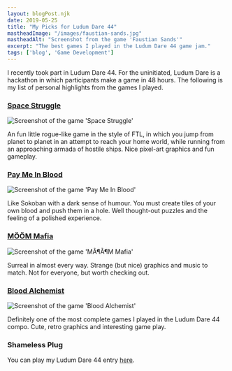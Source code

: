 ```yaml
---
layout: blogPost.njk
date: 2019-05-25
title: "My Picks for Ludum Dare 44"
mastheadImage: "/images/faustian-sands.jpg"
mastheadAlt: "Screenshot from the game 'Faustian Sands'"
excerpt: "The best games I played in the Ludum Dare 44 game jam."
tags: ['blog', 'Game Development']
---
```


I recently took part in Ludum Dare 44. For the uninitiated, Ludum Dare is a hackathon in which participants make a game in 48 hours. The following is my list of personal highlights from the games I played.

### [Space Struggle](https://ldjam.com/events/ludum-dare/44/space-struggle)

![Screenshot of the game 'Space Struggle'](//static.jam.vg/raw/2dd/z/211ce.png)

An fun little rogue-like game in the style of FTL, in which you jump from planet to planet in an attempt to reach your home world, while running from an approaching armada of hostile ships. Nice pixel-art graphics and fun gameplay.

### [Pay Me In Blood](https://ldjam.com/events/ludum-dare/44/pay-me-in-blood)

![Screenshot of the game 'Pay Me In Blood'](https://static.jam.vg/raw/194/32/z/212c6.gif)

Like Sokoban with a dark sense of humour. You must create tiles of your own blood and push them in a hole. Well thought-out puzzles and the feeling of a polished experience.

### [MÖÖM Mafia](https://ldjam.com/events/ludum-dare/44/moom-mafia)

![Screenshot of the game 'MÃ¶Ã¶M Mafia'](https://static.jam.vg/raw/806/c/z/21049.gif)

Surreal in almost every way. Strange (but nice) graphics and music to match. Not for everyone, but worth checking out.

### [Blood Alchemist](https://ldjam.com/events/ludum-dare/44/bloodalchemist)

![Screenshot of the game 'Blood Alchemist'](https://static.jam.vg/raw/0b3/21/z/21a3e.gif)

Definitely one of the most complete games I played in the Ludum Dare 44 compo. Cute, retro graphics and interesting game play.

### Shameless Plug

You can play my Ludum Dare 44 entry [here](https://ldjam.com/events/ludum-dare/44/faustian-sands).
